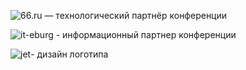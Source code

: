 ![66.ru](http://dropbucket.ru/pycon/66ru) — технологический партнёр конференции

![it-eburg](http://dropbucket.ru/pycon/iteburg) - информационный партнер конференции

![jet](http://dropbucket.ru/pycon/jet)- дизайн логотипа
